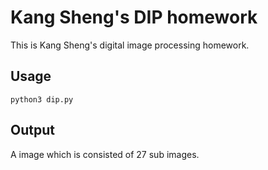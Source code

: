 # Kang Sheng's DIP homework
This is Kang Sheng's digital image processing homework.

## Usage
	python3 dip.py
## Output
A image which is consisted of 27 sub images.